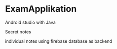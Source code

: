 # ExamApplikation

Android studio with Java

Secret notes


individual notes using firebase database as backend
